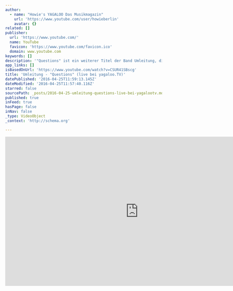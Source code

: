 ```yaml
---
author:
  - name: "Howie's YAGALOO Das Musikmagazin"
    url: 'https://www.youtube.com/user/howieberlin'
    avatar: {}
related: []
publisher:
  url: 'https://www.youtube.com/'
  name: YouTube
  favicon: 'https://www.youtube.com/favicon.ico'
  domain: www.youtube.com
keywords: []
description: '"Questions" ist ein weiterer Titel der Band Umleitung, die mit "Colours" soeben ihr Debütalbum herausgebracht haben. Aus dem Berliner Art-Stalker - exclusiv für Yagaloo.TV. ***** ► Jetzt Abonnieren: http://bit.ly/1E8SxTX ► Finde uns auf Facebook: https://www.facebook.com/yagaloo.TV ► Folge uns auf Twitter: https://twitter.com/yagalooTV ► Website: http://www.yagaloo.com/ *****'
app_links: []
isBasedOnUrl: 'https://www.youtube.com/watch?v=CSUR41SBscg'
title: 'Umleitung - "Questions" (live bei yagaloo.TV)'
datePublished: '2016-04-25T11:59:13.145Z'
dateModified: '2016-04-25T11:57:40.116Z'
starred: false
sourcePath: _posts/2016-04-25-umleitung-questions-live-bei-yagalootv.md
published: true
inFeed: true
hasPage: false
inNav: false
_type: VideoObject
_context: 'http://schema.org'

---
```

<iframe src="https://cdn.embedly.com/widgets/media.html?src=https%3A%2F%2Fwww.youtube.com%2Fembed%2FCSUR41SBscg%3Ffeature%3Doembed&amp;url=https%3A%2F%2Fwww.youtube.com%2Fwatch%3Fv%3DCSUR41SBscg&amp;image=https%3A%2F%2Fi.ytimg.com%2Fvi%2FCSUR41SBscg%2Fhqdefault.jpg&amp;key=b7d04c9b404c499eba89ee7072e1c4f7&amp;type=text%2Fhtml&amp;schema=youtube" width="854" height="480" scrolling="no" frameborder="0" allowfullscreen="" style=""></iframe>